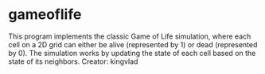 # gameoflife
This program implements the classic Game of Life simulation, where each cell on a 2D grid can either be alive (represented by 1) or dead (represented by 0). The simulation works by updating the state of each cell based on the state of its neighbors.
Creator: kingvlad

